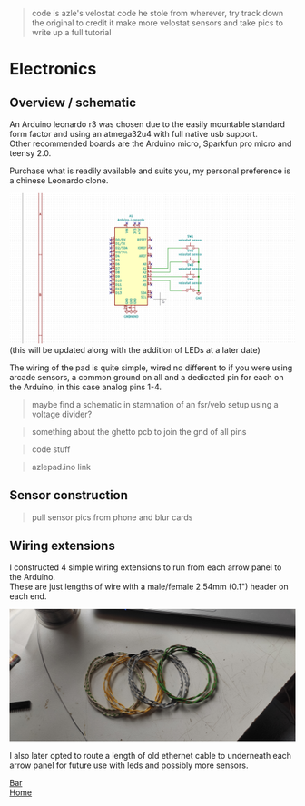 >code is azle's velostat code he stole from wherever, try track down the original to credit it
>make more velostat sensors and take pics to write up a full tutorial  

# Electronics  
## Overview / schematic  

An Arduino leonardo r3 was chosen due to the easily mountable standard form factor and using an atmega32u4 with full native usb support.  
Other recommended boards are the Arduino micro, Sparkfun pro micro and teensy 2.0.  

Purchase what is readily available and suits you, my personal preference is a chinese Leonardo clone.  

![Basic Schematic](/electronics/schematic/kicad_Mcd6kEUGT8.png)  
(this will be updated along with the addition of LEDs at a later date)  

The wiring of the pad is quite simple, wired no different to if you were using arcade sensors, a common ground on all and a dedicated pin for each on the Arduino, in this case analog pins 1-4.  
>maybe find a schematic in stamnation of an fsr/velo setup using a voltage divider?  

>something about the ghetto pcb to join the gnd of all pins

>code stuff  

>azlepad.ino link  

## Sensor construction  
>pull sensor pics from phone and blur cards  

## Wiring extensions  

I constructed 4 simple wiring extensions to run from each arrow panel to the Arduino.  
These are just lengths of wire with a male/female 2.54mm (0.1") header on each end.  

![Extensions](/electronics/img/IMG_20200329_162741.jpg)  

I also later opted to route a length of old ethernet cable to underneath each arrow panel for future use with leds and possibly more sensors.  

[Bar](https://github.com/Stormpegy/dancepad/tree/master/bar)  
[Home](https://github.com/Stormpegy/dancepad)  